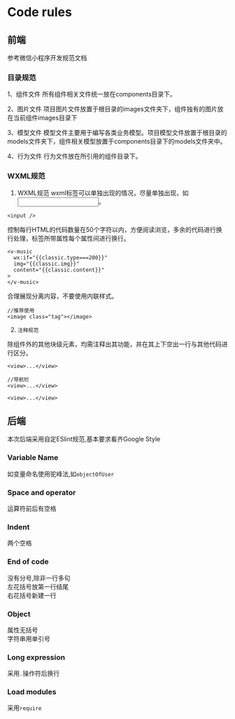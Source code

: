 # Code rules
## 前端
参考微信小程序开发规范文档

### 目录规范
1、组件文件
所有组件相关文件统一放在components目录下。

2、图片文件
项目图片文件放置于根目录的images文件夹下，组件独有的图片放在当前组件images目录下

3、模型文件
模型文件主要用于编写各类业务模型。项目模型文件放置于根目录的models文件夹下，组件相关模型放置于components目录下的models文件夹中。



4、行为文件
行为文件放在所引用的组件目录下。

### WXML规范
1.   WXML规范
wxml标签可以单独出现的情况，尽量单独出现，如<input />。

    <input />

控制每行HTML的代码数量在50个字符以内，方便阅读浏览，多余的代码进行换行处理，标签所带属性每个属性间进行换行。

    <v-music
      wx:if="{{classic.type===200}}"
      img="{{classic.img}}"
      content="{{classic.content}}"
    >
    </v-music>

合理展现分离内容，不要使用内联样式。

    //推荐使用
    <image class="tag"></image>

2.     注释规范
除组件外的其他块级元素，均需注释出其功能，并在其上下空出一行与其他代码进行区分。

  
    <view>...</view>
    
    //导航栏
    <view>...</view>
    
    <view>...</view>



## 后端
本次后端采用自定ESlint规范,基本要求看齐Google Style  
### Variable Name
如变量命名使用驼峰法,如```objectOfUser```

### Space and operator
运算符前后有空格

### Indent
两个空格

### End of code
没有分号,除非一行多句  
左花括号放第一行结尾  
右花括号新建一行  

### Object 
属性无括号  
字符串用单引号

### Long expression
采用```.```操作符后换行

### Load modules
采用```require```

